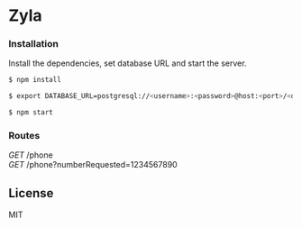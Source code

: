 # Zyla

### Installation

Install the dependencies, set database URL and start the server.

```sh
$ npm install

$ export DATABASE_URL=postgresql://<username>:<password>@host:<port>/<db>

$ npm start
```

### Routes

*GET*  /phone  
*GET*  /phone?numberRequested=1234567890

License
----

MIT